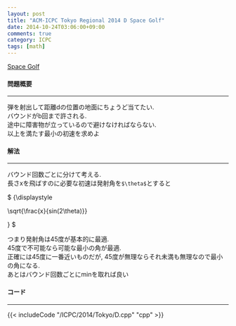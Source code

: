 ```yaml
---
layout: post
title: "ACM-ICPC Tokyo Regional 2014 D Space Golf"
date: 2014-10-24T03:06:00+09:00
comments: true
category: ICPC
tags: [math]
---
```


[Space Golf](http://judge.u-aizu.ac.jp/onlinejudge/cdescription.jsp?cid=ICPCOOC2014&pid=D)

#### 問題概要

****

弾を射出して距離dの位置の地面にちょうど当てたい.  
バウンドがb回まで許される.  
途中に障害物が立っているので避けなければならない.  
以上を満たす最小の初速を求めよ

#### 解法

****

バウンド回数ごとに分けて考える.  
長さxを飛ばすのに必要な初速は発射角を`$\theta$`とすると  

<div> $ {\displaystyle

\sqrt{\frac{x}{sin(2\theta)}}

} $</div>

つまり発射角は45度が基本的に最適.  
45度で不可能なら可能な最小の角が最適.  
正確には45度に一番近いものだが, 45度が無理ならそれ未満も無理なので最小の角になる.  
あとはバウンド回数ごとにminを取れば良い

#### コード

****

{{< includeCode "/ICPC/2014/Tokyo/D.cpp" "cpp" >}}
